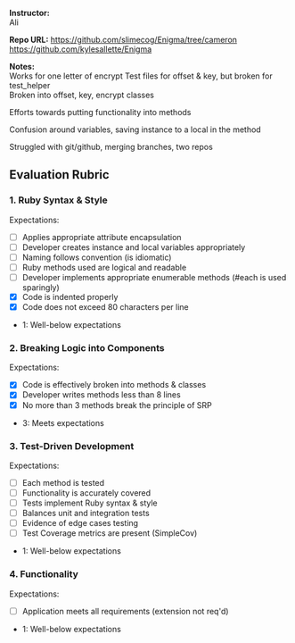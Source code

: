 **Instructor:**  
Ali  

**Repo URL:**
https://github.com/slimecog/Enigma/tree/cameron  
https://github.com/kylesallette/Enigma  

**Notes:**  
Works for one letter of encrypt
Test files for offset & key, but broken for test_helper  
Broken into offset, key, encrypt classes

Efforts towards putting functionality into methods  

Confusion around variables, saving instance to a local in the method  

Struggled with git/github, merging branches, two repos



## Evaluation Rubric

### 1. Ruby Syntax & Style

Expectations:

- [ ] Applies appropriate attribute encapsulation  
- [ ] Developer creates instance and local variables appropriately
- [ ] Naming follows convention (is idiomatic)
- [ ] Ruby methods used are logical and readable  
- [ ] Developer implements appropriate enumerable methods (#each is used sparingly)
- [x] Code is indented properly
- [x] Code does not exceed 80 characters per line  

* 1: Well-below expectations

### 2. Breaking Logic into Components

Expectations:

- [x] Code is effectively broken into methods & classes
- [x] Developer writes methods less than 8 lines
- [x] No more than 3 methods break the principle of SRP

* 3: Meets expectations

### 3. Test-Driven Development

Expectations:

- [ ] Each method is tested  
- [ ] Functionality is accurately covered
- [ ] Tests implement Ruby syntax & style   
- [ ] Balances unit and integration tests
- [ ] Evidence of edge cases testing
- [ ] Test Coverage metrics are present (SimpleCov)

* 1: Well-below expectations

### 4. Functionality

Expectations:

- [ ] Application meets all requirements (extension not req'd)

* 1: Well-below expectations
